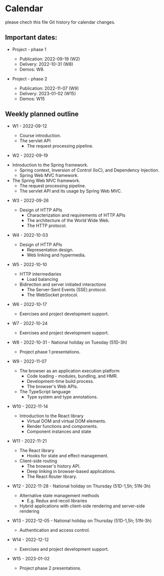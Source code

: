 # Calendar

please chech this file Git history for calendar changes.

## Important dates:

* Project - phase 1
  - Publication: 2022-09-19 (W2)
  - Delivery: 2022-10-31 (W8)
  - Demos: W8.

* Project - phase 2
  - Publication: 2022-11-07 (W9)
  - Delivery: 2023-01-02 (W15)
  - Demos: W15
 
  
## Weekly planned outline

* W1 - 2022-09-12
  - Course introduction.
  - The servlet API 
    - The request processing pipeline.
 
* W2 - 2022-09-19
 - Introduction to the Spring framework.
    - Spring context, Inversion of Control (IoC), and Dependency Injection.
    - Spring Web MVC framework.
  - The Spring Web MVC framework.
    - The request processing pipeline.
    - The servlet API and its usage by Spring Web MVC.
  
* W3 - 2022-09-26
  - Design of HTTP APIs
    - Characterization and requirements of HTTP APIs
    - The architecture of the World Wide Web.
    - The HTTP protocol.
  
* W4 - 2022-10-03
  - Design of HTTP APIs
    - Representation design.
    - Web linking and hypermedia.

* W5 - 2022-10-10
  - HTTP intermediaries
    - Load balancing
  - Bidirection and server initiated interactions
    - The Server-Sent Events (SSE) protocol.
    - The WebSocket protocol.

* W6 - 2022-10-17
  - Exercises and project development support.

* W7 - 2022-10-24
  - Exercises and project development support.
  
* W8 - 2022-10-31 - National holiday on Tuesday (51D-3h)
  - Project phase 1 presentations.

* W9 - 2022-11-07
  - The browser as an application execution platform
    - Code loading - modules, bundling, and HMR.
    - Development-time build process.
    - The browser's Web APIs.
  - The TypeScript language
    - Type system and type annotations.

* W10 - 2022-11-14
  - Introduction to the React library
    - Virtual DOM and virtual DOM elements.
    - Render functions and components.
    - Component instances and state

* W11 - 2022-11-21
  - The React library
    - Hooks for state and effect management.
  - Client-side routing
    - The browser's history API.
    - Deep linking in browser-based applications.
    - The React Router library.

* W12 - 2022-11-28 - National holiday on Thursday (51D-1,5h; 51N-3h)
  - Alternative state management methods
    - E.g. Redux and recoil libraries
  - Hybrid applications with client-side rendering and server-side rendering

  
* W13 - 2022-12-05 - National holiday on Thursday (51D-1,5h; 51N-3h)
  - Authentication and access control.
  
* W14 - 2022-12-12
  - Exercises and project development support.

* W15 - 2023-01-02
  - Project phase 2 presentations.
